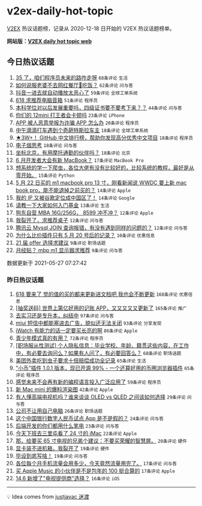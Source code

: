 # v2ex-daily-hot-topic

[V2EX](https://www.v2ex.com/) 热议话题榜，记录从 2020-12-18 日开始的 V2EX 热议话题榜单。

**网站版：[V2EX daily hot topic web](https://boojack.github.io/v2ex-daily-hot-topic-web/)**

## 今日热议话题

<!-- TODAY BEGIN -->

1. [35 了，咱们程序员未来的路咋走呀](https://www.v2ex.com/t/779479) `68条评论` `生活`
1. [如何说服老婆不去网红餐厅🍴吃饭？](https://www.v2ex.com/t/779502) `62条评论` `问与答`
1. [抖音一进去就自动播放太恶心了](https://www.v2ex.com/t/779511) `59条评论` `全球工单系统`
1. [618 求推荐电脑音箱](https://www.v2ex.com/t/779473) `51条评论` `程序员`
1. [本科学位对以后发展重要吗，四级证书要不要考下来？？](https://www.v2ex.com/t/779483) `44条评论` `问与答`
1. [你们的 12mini 打王者会卡顿吗](https://www.v2ex.com/t/779495) `23条评论` `iPhone`
1. [APP 被人恶意举报为诈骗 APP 怎么办](https://www.v2ex.com/t/779503) `20条评论` `程序员`
1. [中午滴滴打车遇到个奇葩特斯拉车主](https://www.v2ex.com/t/779566) `18条评论` `全球工单系统`
1. [★3W+！ GitHub 中文排行榜，帮助你发现高分优秀中文项目](https://www.v2ex.com/t/779527) `18条评论` `程序员`
1. [电子烟思考](https://www.v2ex.com/t/779513) `18条评论` `问与答`
1. [坐标北京，有用摩托通勤的伙伴吗？](https://www.v2ex.com/t/779509) `18条评论` `北京`
1. [6 月开发者大会有新 MacBook？](https://www.v2ex.com/t/779540) `17条评论` `MacBook Pro`
1. [想系统的学一下爬虫，各位大佬有没有比较好的，比较系统的教程，最好是从零开始。](https://www.v2ex.com/t/779500) `15条评论` `Python`
1. [5 月 22 日买的 m1 macbook pro 13 寸，刚看新闻说 WWDC 要上新 mac book pro，能不能退掉之前买的？](https://www.v2ex.com/t/779520) `14条评论` `Apple`
1. [我的 IP 又被谷歌定位成中国区了！](https://www.v2ex.com/t/779506) `14条评论` `Google`
1. [请教一下大家如何入门基金](https://www.v2ex.com/t/779578) `13条评论` `生活`
1. [狗东自营 MBA 16G/256G， 8599 冲不冲？](https://www.v2ex.com/t/779582) `12条评论` `Apple`
1. [我裂开了，求推荐桌子](https://www.v2ex.com/t/779536) `12条评论` `问与答`
1. [腾讯云 Mysql JOIN 查询报错，有没有遇到同样的问题的？](https://www.v2ex.com/t/779525) `12条评论` `问与答`
1. [为什么比价插件只有 5 月 20 号后的记录？](https://www.v2ex.com/t/779469) `10条评论` `优惠信息`
1. [21 届 offer 选择求建议](https://www.v2ex.com/t/779508) `9条评论` `职场话题`
1. [月经贴？ mbp m1 显示器求推荐](https://www.v2ex.com/t/779497) `9条评论` `问与答`

数据更新于 2021-05-27 07:27:42

<!-- TODAY END -->

### 昨日热议话题

<!-- YESTERDAY BEGIN -->

1. [618 要来了 觉的值的买的都来更新进文档吧 我也会不断更新](https://www.v2ex.com/t/779230) `168条评论` `优惠信息`
1. [[抽奖送码] 世界上第亿好用的记账 APP，又又又又又更新了](https://www.v2ex.com/t/779316) `165条评论` `推广`
1. [去实习还是专升本，纠结中](https://www.v2ex.com/t/779282) `97条评论` `问与答`
1. [miui 短信中都能塞进去广告，貌似还无法关闭](https://www.v2ex.com/t/779241) `93条评论` `分享发现`
1. [iWatch 有能力的话一定要买长亮的啊](https://www.v2ex.com/t/779225) `86条评论` `Apple`
1. [青少年模式真的有用？](https://www.v2ex.com/t/779330) `72条评论` `程序员`
1. [[职场服从性测试] 个人隐私信息：毕业学校、年龄、籍贯这些内容，在工作中，有必要去询问么？如果有人问了，有必要回答么？](https://www.v2ex.com/t/779300) `68条评论` `职场话题`
1. [美团外卖吃到虫子要求十倍赔偿成功全记录](https://www.v2ex.com/t/779233) `65条评论` `生活`
1. [”小币“插件 1.0.1 版本，现已开源 99% - 一个还算好用的币圈浏览器插件](https://www.v2ex.com/t/779238) `65条评论` `程序员`
1. [感觉未来不会再有新的编程语言投入广泛应用了](https://www.v2ex.com/t/779322) `59条评论` `程序员`
1. [新 Mac mini 的爆料渲染图](https://www.v2ex.com/t/779218) `42条评论` `Apple`
1. [有人懂高端电视机吗？谁来谈谈 OLED vs QLED 之间该如何选择](https://www.v2ex.com/t/779285) `29条评论` `问与答`
1. [公司不让用自己电脑](https://www.v2ex.com/t/779369) `26条评论` `职场话题`
1. [这个中国银行数字人民币试点 App 是不是假的？](https://www.v2ex.com/t/779336) `24条评论` `问与答`
1. [后端开发的你们都用什么笔电](https://www.v2ex.com/t/779375) `23条评论` `问与答`
1. [今天下班去三里屯看了 24 寸的 iMac](https://www.v2ex.com/t/779433) `22条评论` `Apple`
1. [那，给要买 65 寸电视的兄弟个建议：不要买荣耀的智慧屏。](https://www.v2ex.com/t/779329) `20条评论` `硬件`
1. [显卡装不进机箱，我裂开了](https://www.v2ex.com/t/779452) `19条评论` `硬件`
1. [毕设到底写啥！](https://www.v2ex.com/t/779402) `19条评论` `问与答`
1. [各位每个月手机流量会用多少，今天竟然流量用完了。](https://www.v2ex.com/t/779338) `17条评论` `问与答`
1. [买 Apple Music 的小伙伴是不是包年的 100 挺合算的](https://www.v2ex.com/t/779226) `17条评论` `Apple`
1. [14.6 新增了"电视提供商"选择？](https://www.v2ex.com/t/779309) `16条评论` `iOS`

<!-- YESTERDAY END -->

---

💡 Idea comes from [justjavac 迷渡](https://github.com/justjavac/)
